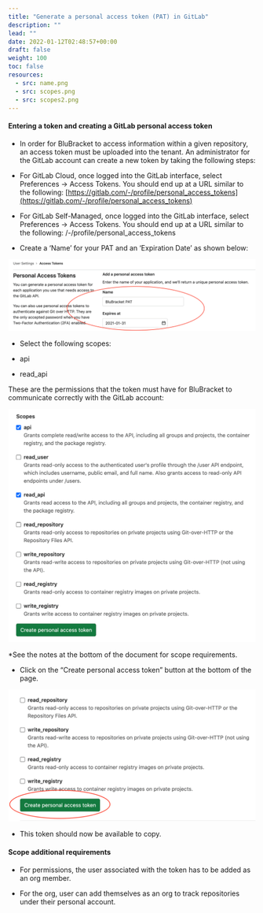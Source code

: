 ```yaml
---
title: "Generate a personal access token (PAT) in GitLab"
description: ""
lead: ""
date: 2022-01-12T02:48:57+00:00
draft: false
weight: 100
toc: false
resources:
  - src: name.png
  - src: scopes.png
  - src: scopes2.png
---
```


#### Entering a token and creating a GitLab personal access token

* In order for BluBracket to access information within a given repository, an access token must be uploaded into the tenant.  An administrator for the GitLab account can create a new token by taking the following steps:

* For GitLab Cloud, once logged into the GitLab interface, select Preferences → Access Tokens. You should end up at a URL similar to the following:   [https://gitlab.com/-/profile/personal_access_tokens](https://gitlab.com/-/profile/personal_access_tokens)

* For GitLab Self-Managed, once logged into the GitLab interface, select Preferences → Access Tokens. You should end up at a URL similar to the following: <enterprise-domain>/-/profile/personal_access_tokens

* Create a ‘Name’ for your PAT and an ‘Expiration Date’ as shown below:

![Name and Expiration Example](name.png)

* Select the following scopes:

* api

* read_api

These are the permissions that the token must have for BluBracket to communicate correctly with the GitLab account:

![Scopes](scopes.png)

*See the notes at the bottom of the document for scope requirements.

* Click on the “Create personal access token” button at the bottom of the page.

![Scopes 2](scopes3.png)

* This token should now be available to copy.

#### Scope additional requirements

* For permissions, the user associated with the token has to be added as an org member.

* For the org, user can add themselves as an org to track repositories under their personal account.
